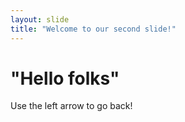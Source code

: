 ```yaml
---
layout: slide
title: "Welcome to our second slide!"
---
```

# "Hello folks"
Use the left arrow to go back!
